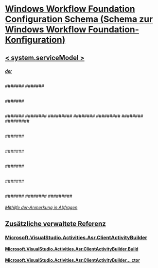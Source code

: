 # [Windows Workflow Foundation Configuration Schema (Schema zur Windows Workflow Foundation-Konfiguration)](index.md)
## [< system.serviceModel >](system-servicemodel-of-workflow.md)
### [<behaviors>](behaviors-of-workflow.md)
#### [<serviceBehaviors>](servicebehaviors-of-workflow.md)
##### [<behavior>der<serviceBehaviors>](behavior-of-servicebehaviors-of-workflow.md)
###### [<bufferReceive>](bufferreceive.md)
###### [<etwTracking>](etwtracking.md)
###### [<sqlWorkflowInstanceStore>](sqlworkflowinstancestore.md)
###### [<workflowIdle>](workflowidle.md)
###### [<sendMessageChannelCache>](sendmessagechannelcache.md)
####### [<channelSettings>](channelsettings.md)
####### [<factorySettings>](factorysettings.md)
###### [<workflowInstanceManagement>](workflowinstancemanagement.md)
###### [<workflowUnhandledException>](workflowunhandledexception.md)
### [<tracking>](tracking.md)
#### [<participants>](participants.md)
##### [<add>](add-of-participants.md)
#### [<trackingProfile>](trackingprofile.md)
##### [<workflow>](workflow.md)
###### [<activityScheduledQueries>](activityscheduledqueries.md)
####### [<activityScheduledQuery>](activityscheduledquery.md)
###### [<activityStateQueries>](activitystatequeries.md)
####### [<activityStateQuery>](activitystatequery.md)
######## [<arguments>](arguments.md)
######### [<argument>](argument.md)
######## [<states>](states-of-activitystatequery.md)
######### [<state>](state-of-states.md)
######## [<variables>](variables.md)
######### [<variable>](variable.md)
###### [<bookmarkResumptionQueries>](bookmarkresumptionqueries.md)
####### [<bookmarkResumptionQuery>](bookmarkresumptionquery.md)
###### [<cancelRequestedQueries>](cancelrequestedqueries.md)
####### [<cancelRequestedQuery>](cancelrequestedquery.md)
###### [<customTrackingQueries>](customtrackingqueries.md)
####### [<customTrackingQuery>](customtrackingquery.md)
###### [<faultPropagationQueries>](faultpropagationqueries.md)
####### [<faultPropagationQuery>](faultpropagationquery.md)
###### [<workflowInstanceQueries>](workflowinstancequeries.md)
####### [<workflowInstanceQuery>](workflowinstancequery.md)
######## [<states>](states.md)
######### [<state>](state.md)
###### [Mithilfe der-Anmerkung in Abfragen](using-annotation-in-queries.md)
## [Zusätzliche verwaltete Referenz](additional-managed-reference.md)
### [Microsoft.VisualStudio.Activities.Asr.ClientActivityBuilder](microsoft-visualstudio-activities-asr-clientactivitybuilder.md)
#### [Microsoft.VisualStudio.Activities.Asr.ClientActivityBuilder.Build](microsoft-visualstudio-activities-asr-clientactivitybuilder-build.md)
#### [Microsoft.VisualStudio.Activities.Asr.ClientActivityBuilder... ctor](microsoft-visualstudio-activities-asr-clientactivitybuilder-ctor.md)
